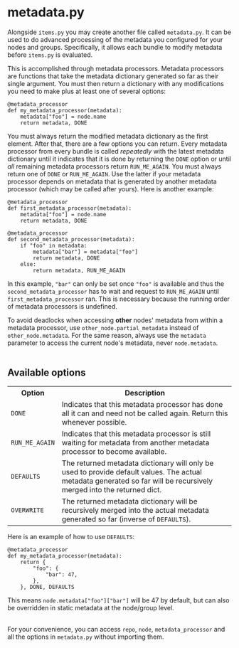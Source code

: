 # metadata.py

Alongside `items.py` you may create another file called `metadata.py`. It can be used to do advanced processing of the metadata you configured for your nodes and groups. Specifically, it allows each bundle to modify metadata before `items.py` is evaluated.

This is accomplished through metadata processors. Metadata processors are functions that take the metadata dictionary generated so far as their single argument. You must then return a dictionary with any modifications you need to make plus at least one of several options:

	@metadata_processor
	def my_metadata_processor(metadata):
	    metadata["foo"] = node.name
	    return metadata, DONE

You must always return the modified metadata dictionary as the first element. After that, there are a few options you can return. Every metadata processor from every bundle is called *repeatedly* with the latest metadata dictionary until it indicates that it is done by returning the `DONE` option or until *all* remaining metadata processors return `RUN_ME_AGAIN`. You must always return one of `DONE` or `RUN_ME_AGAIN`. Use the latter if your metadata processor depends on metadata that is generated by another metadata processor (which may be called after yours). Here is another example:

	@metadata_processor
	def first_metadata_processor(metadata):
	    metadata["foo"] = node.name
	    return metadata, DONE

	@metadata_processor
	def second_metadata_processor(metadata):
	    if "foo" in metadata:
	        metadata["bar"] = metadata["foo"]
	        return metadata, DONE
	    else:
	        return metadata, RUN_ME_AGAIN

In this example, `"bar"` can only be set once `"foo"` is available and thus the `second_metadata_processor` has to wait and request to `RUN_ME_AGAIN` until `first_metadata_processor` ran. This is necessary because the running order of metadata processors is undefined.

<div class="alert alert-danger">To avoid deadlocks when accessing <strong>other</strong> nodes' metadata from within a metadata processor, use <code>other_node.partial_metadata</code> instead of <code>other_node.metadata</code>. For the same reason, always use the <code>metadata</code> parameter to access the current node's metadata, never <code>node.metadata</code>.</div>

<br>

## Available options

<table>
<tr><th>Option</th><th>Description</th></tr>
<tr><td><code>DONE</code></td><td>Indicates that this metadata processor has done all it can and need not be called again. Return this whenever possible.</td></tr>
<tr><td><code>RUN_ME_AGAIN</code></td><td>Indicates that this metadata processor is still waiting for metadata from another metadata processor to become available.</td></tr>
<tr><td><code>DEFAULTS</code></td><td>The returned metadata dictionary will only be used to provide default values. The actual metadata generated so far will be recursively merged into the returned dict.</td></tr>
<tr><td><code>OVERWRITE</code></td><td>The returned metadata dictionary will be recursively merged into the actual metadata generated so far (inverse of <code>DEFAULTS</code>).</td></tr>
</table>

Here is an example of how to use `DEFAULTS`:

	@metadata_processor
	def my_metadata_processor(metadata):
	    return {
	        "foo": {
	            "bar": 47,
	        },
	    }, DONE, DEFAULTS

This means `node.metadata["foo"]["bar"]` will be 47 by default, but can also be overridden in static metadata at the node/group level.

<br>

<div class="alert alert-info">For your convenience, you can access <code>repo</code>, <code>node</code>, <code>metadata_processor</code> and all the options in <code>metadata.py</code> without importing them.</div>
